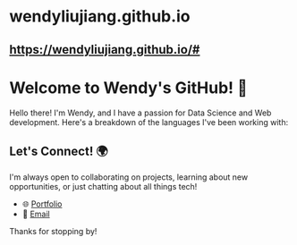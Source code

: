 # wendyliujiang.github.io

https://wendyliujiang.github.io/#
---

# Welcome to Wendy's GitHub! 🚀

Hello there! I'm Wendy, and I have a passion for Data Science and Web development. Here's a breakdown of the languages I've been working with:



## Let's Connect! 🌍

I'm always open to collaborating on projects, learning about new opportunities, or just chatting about all things tech!

- 🌐 [Portfolio](https://wendyliujiang.github.io/#)
- 📧 [Email](mailto:wendyliujiang@gmail.com)


Thanks for stopping by!

